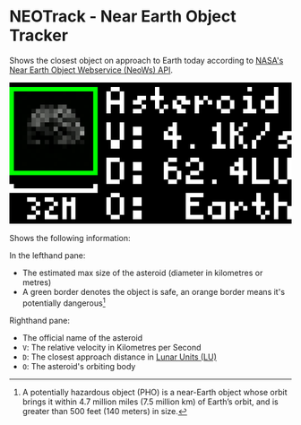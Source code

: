 # NEOTrack - Near Earth Object Tracker

Shows the closest object on approach to Earth today according to [NASA's Near Earth Object Webservice (NeoWs) API](https://api.nasa.gov/#asteroids-neows).

![Screenshot](neotrack.gif)

Shows the following information:

In the lefthand pane:

- The estimated max size of the asteroid (diameter in kilometres or metres)
- A green border denotes the object is safe, an orange border means it's potentially dangerous[^1]

Righthand pane:

- The official name of the asteroid
- `V`: The relative velocity in Kilometres per Second
- `D`: The closest approach distance in [Lunar Units (LU)](https://en.wikipedia.org/wiki/Lunar_distance_(astronomy))
- `O`: The asteroid's orbiting body

[^1]: A potentially hazardous object (PHO) is a near-Earth object whose orbit brings it within 4.7 million miles (7.5 million km) of Earth’s orbit, and is greater than 500 feet (140 meters) in size. 